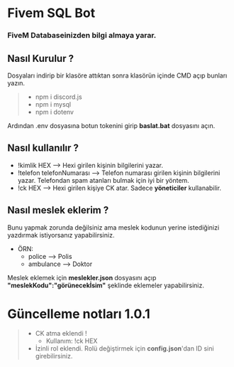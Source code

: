 # Fivem SQL Bot
### FiveM Databaseinizden bilgi almaya yarar.

## Nasıl Kurulur ?

Dosyaları indirip bir klasöre attıktan sonra klasörün içinde CMD açıp bunları yazın.
> * npm i discord.js
> * npm i mysql
> * npm i dotenv

Ardından .env dosyasına botun tokenini girip **baslat.bat** dosyasını açın.

## Nasıl kullanılır ?

* !kimlik HEX --> Hexi girilen kişinin bilgilerini yazar.
* !telefon telefonNumarası --> Telefon numarası girilen kişinin bilgilerini yazar. Telefondan spam atanları bulmak için iyi bir yöntem.
* !ck HEX --> Hexi girilen kişiye CK atar. Sadece **yöneticiler** kullanabilir.

## Nasıl meslek eklerim ?

Bunu yapmak zorunda değilsiniz ama meslek kodunun yerine istediğinizi yazdırmak istiyorsanız yapabilirsiniz.
* ÖRN: 
  * police --> Polis
  * ambulance --> Doktor

Meslek eklemek için **meslekler.json** dosyasını açıp **"meslekKodu":"görünecekİsim"** şeklinde eklemeler yapabilirsiniz.


# Güncelleme notları 1.0.1
> * CK atma eklendi !
>   * Kullanım: !ck HEX
> * İzinli rol eklendi. Rolü değiştirmek için **config.json**'dan ID sini girebilirsiniz.
